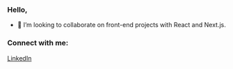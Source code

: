
### Hello,

- 🌱 I’m looking to collaborate on front-end projects with React and Next.js.


### Connect with me:

[LinkedIn](https://www.linkedin.com/in/nevrakaya/)

